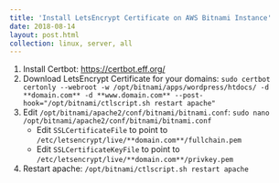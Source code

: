 ```yaml
---
title: 'Install LetsEncrypt Certificate on AWS Bitnami Instance'
date: 2018-08-14 
layout: post.html
collection: linux, server, all 
--- 
```

1. Install Certbot: https://certbot.eff.org/ 
2. Download LetsEncrypt Certificate for your domains: `sudo certbot certonly --webroot -w /opt/bitnami/apps/wordpress/htdocs/ -d **domain.com** -d **www.domain.com** --post-hook="/opt/bitnami/ctlscript.sh restart apache"` 
3. Edit `/opt/bitnami/apache2/conf/bitnami/bitnami.conf`: `sudo nano /opt/bitnami/apache2/conf/bitnami/bitnami.conf` 
   - Edit `SSLCertificateFile` to point to `/etc/letsencrypt/live/**domain.com**/fullchain.pem` 
   - Edit `SSLCertificateKeyFile` to point to `/etc/letsencrypt/live/**domain.com**/privkey.pem` 
4. Restart apache: `/opt/bitnami/ctlscript.sh restart apache`
